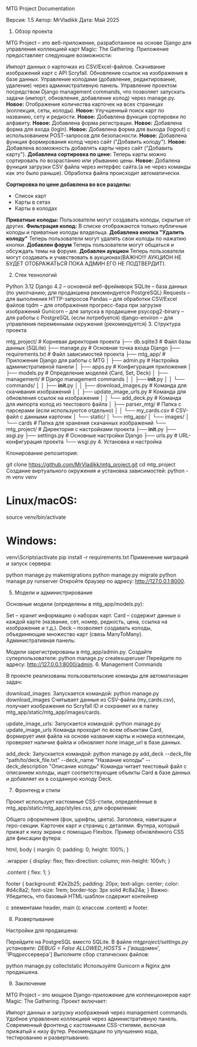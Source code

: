 MTG Project Documentation

Версия: 1.5
Автор: MrVladikk
Дата: Май 2025

1. Обзор проекта

MTG Project – это веб-приложение, разработанное на основе Django для управления коллекцией карт Magic: The Gathering. Приложение предоставляет следующие возможности:

Импорт данных о карточках из CSV/Excel-файлов.
Скачивание изображений карт с API Scryfall.
Обновление ссылок на изображения в базе данных.
Управление колодами (добавление, редактирование, удаление) через административную панель.
Управление проектом посредством Django management commands, что позволяет запускать задачи (импорт, обновление, добавление колод) через manage.py.
**Новое:** Отображение количества карточек на всех страницах (коллекция, сеты, колоды).
**Новое:** Улучшенный поиск карт по названию, сету и редкости.
**Новое:** Добавлена функция сортировки по алфавиту.
**Новое:** Добавлена форма регистрации.
**Новое:** Добавлена форма для входа (login).
**Новое:** Добавлена форма для выхода (logout) с использованием POST-запросов для безопасности.
**Новое:** Добавлена функция формирования колод через сайт ("Добавить колоду").
**Новое:** Добавлена возможность добавлять карты через сайт ("Добавить карту").
**Добавлена сортировка по цене:** Теперь карты можно сортировать по возрастанию или убыванию цены.
**Новое:** Добалена функция загрузки CSV файла через интерфес сайта.(а не через команды как это было раньше). Обработка файла происходит автоматически. 

**Сортировка по цене добавлена во все разделы:**

- Список карт
- Карты в сетах
- Карты в колодах

**Приватные колоды:** Пользователи могут создавать колоды, скрытые от других.
**Фильтрация колод:** В списке отображаются только публичные колоды и приватные колоды владельца.
**Добавлена кнопка "Удалить колоду"** Теперь пользователи могут удалять свои колоды по нажатию кнопки.
**Добавлен форум** Теперь пользователи могут общаться и обсуждать темы на форуме.
**Добавлен аукцион** Теперь пользователи могут создавать и учавствовать в аукционах(ВАЖНО!!! АУКЦИОН НЕ БУДЕТ ОТОБРАЖАТЬСЯ ПОКА АДМИН ЕГО НЕ ПОДТВЕРДИТ).

2.  Стек технологий

Python 3.12
Django 4.2 – основной веб-фреймворк
SQLite – база данных (по умолчанию; для продакшена рекомендуется PostgreSQL)
Requests – для выполнения HTTP-запросов
Pandas – для обработки CSV/Excel файлов
tqdm – для отображения прогресс-бара при загрузке изображений
Gunicorn – для запуска в продакшене
psycopg2-binary – для работы с PostgreSQL (если потребуется)
django-environ – для управления переменными окружения (рекомендуется) 3. Структура проекта

mtg_project/ # Корневая директория проекта
├── db.sqlite3 # Файл базы данных (SQLite)
├── manage.py # Основная точка входа Django
├── requirements.txt # Файл зависимостей проекта
├── mtg_app/ # Приложение Django для работы с MTG
│ ├── admin.py # Настройка административной панели
│ ├── apps.py # Конфигурация приложения
│ ├── models.py # Определение моделей (Card, Set, Deck)
│ ├── management/ # Django management commands
│ │ ├── **init**.py
│ │ └── commands/
│ │ ├── **init**.py
│ │ ├── download_images.py # Команда для скачивания изображений
│ │ ├── update_image_urls.py # Команда для обновления ссылок на изображения
│ │ └── add_deck.py # Команда для импорта колод из текстового файла
│ ├── parser_mtg/ # Папка с парсерами (если используются отдельно)
│ │ └── my_cards.csv # CSV-файл с данными карточек
│ └── static/
│ └── mtg_app/
│ └── images/
│ └── cards # Папка для хранения скачанных изображений
└── mtg_project/ # Директория с настройками проекта
├── **init**.py
├── asgi.py
├── settings.py # Основные настройки Django
├── urls.py # URL-конфигурация проекта
└── wsgi.py 4. Установка и настройка

Клонирование репозитория:

git clone https://github.com/MrVladikk/mtg_project.git
cd mtg_project
Создание виртуального окружения и установка зависимостей:
python -m venv venv

# Linux/macOS:

source venv/bin/activate

# Windows:

venv\Scripts\activate
pip install -r requirements.txt
Применение миграций и запуск сервера:

python manage.py makemigrations
python manage.py migrate
python manage.py runserver
Откройте браузер по адресу: http://127.0.0.1:8000.

5. Модели и администрирование

Основные модели (определены в mtg_app/models.py):

Set – хранит информацию о наборах карт.
Card – содержит данные о каждой карте (название, сет, номер, редкость, цена, ссылка на изображение и т.д.).
Deck – позволяет создавать колоды, объединяющие множество карт (связь ManyToMany).
Административная панель:

Модели зарегистрированы в mtg_app/admin.py.
Создайте суперпользователя:
python manage.py createsuperuser
Перейдите по адресу: http://127.0.0.1:8000/admin. 6. Management Commands

В проекте реализованы пользовательские команды для автоматизации задач:

download_images:
Запускается командой:
python manage.py download_images
Считывает данные из CSV-файла (my_cards.csv), получает изображения по Scryfall ID и сохраняет их в папку mtg_app/static/mtg_app/images/cards.

update_image_urls:
Запускается командой:
python manage.py update_image_urls
Команда проходит по всем объектам Card, формирует имя файла на основе названия карты и номера коллекции, проверяет наличие файла и обновляет поле image_url в базе данных.

add_deck:
Запускается командой:
python manage.py add_deck --deck_file "path/to/deck_file.txt" --deck_name "Название колоды" --deck_description "Описание колоды"
Команда читает текстовый файл с описанием колоды, ищет соответствующие объекты Card в базе данных и добавляет их в созданную колоду Deck.

7. Фронтенд и стили

Проект использует кастомные CSS-стили, определённые в mtg_app/static/mtg_app/styles.css, для оформления:

Общего оформления (фон, шрифты, цвета).
Заголовка, навигации и геро-секции.
Карточек карт и страниц с деталями.
Футера, который прижат к низу экрана с помощью Flexbox.
Пример обновлённого CSS для фиксации футера:

html, body {
margin: 0;
padding: 0;
height: 100%;
}

.wrapper {
display: flex;
flex-direction: column;
min-height: 100vh;
}

.content {
flex: 1;
}

footer {
background: #2e2b25;
padding: 20px;
text-align: center;
color: #d4c8a2;
font-size: 1rem;
border-top: 3px solid #c8a24a;
}
Важно: Убедитесь, что базовый HTML-шаблон содержит контейнер <div class="wrapper"> с элементами header, main (с классом .content) и footer.

8. Развертывание

Настройки для продакшена:

Перейдите на PostgreSQL вместо SQLite.
В файле mtg*project/settings.py установите:
DEBUG = False
ALLOWED_HOSTS = ['ваш*домен', 'IP*адрес*сервера']
Выполните сбор статических файлов:

python manage.py collectstatic
Используйте Gunicorn и Nginx для продакшена.

9. Заключение

MTG Project – это мощное Django-приложение для коллекционеров карт Magic: The Gathering. Проект включает:

Импорт данных и загрузку изображений через management commands.
Удобное управление коллекцией через административную панель.
Современный фронтенд с кастомными CSS-стилями, включая прижатый к низу футер.
Рекомендации по улучшению кода, тестированию и развертыванию.
